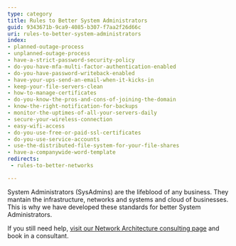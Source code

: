 ```yaml
---
type: category
title: Rules to Better System Administrators
guid: 9343671b-9ca9-4085-b307-f7aa2f26d66c
uri: rules-to-better-system-administrators
index:
- planned-outage-process
- unplanned-outage-process
- have-a-strict-password-security-policy
- do-you-have-mfa-multi-factor-authentication-enabled
- do-you-have-password-writeback-enabled
- have-your-ups-send-an-email-when-it-kicks-in
- keep-your-file-servers-clean
- how-to-manage-certificates
- do-you-know-the-pros-and-cons-of-joining-the-domain
- know-the-right-notification-for-backups
- monitor-the-uptimes-of-all-your-servers-daily
- secure-your-wireless-connection
- easy-wifi-access
- do-you-use-free-or-paid-ssl-certificates
- do-you-use-service-accounts
- use-the-distributed-file-system-for-your-file-shares
- have-a-companywide-word-template
redirects:
 - rules-to-better-networks

---
```

System Administrators (SysAdmins) are the lifeblood of any business. They mantain the infrastructure, networks and systems and cloud of businesses. This is why we have developed these standards for better System Administrators.

If you still need help, [visit our Network Architecture consulting page](https&#58;//www.ssw.com.au/ssw/Consulting/Network-Architecture.aspx) and book in a consultant.
